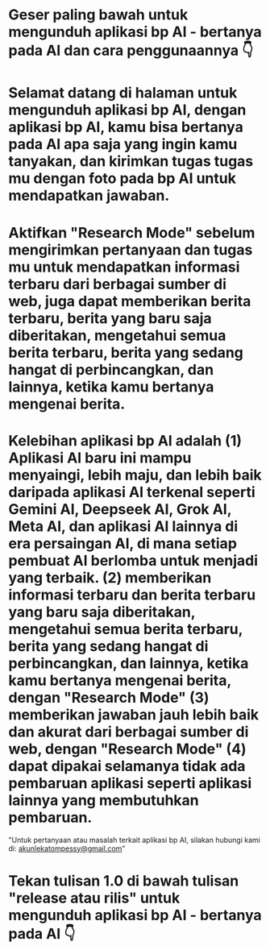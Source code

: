 # Geser paling bawah untuk mengunduh aplikasi bp AI - bertanya pada AI dan cara penggunaannya 👇
 
# Selamat datang di halaman untuk mengunduh aplikasi bp AI, dengan aplikasi bp AI, kamu bisa bertanya pada AI apa saja yang ingin kamu tanyakan, dan kirimkan tugas tugas mu dengan foto pada bp AI untuk mendapatkan jawaban.

# Aktifkan "Research Mode" sebelum mengirimkan pertanyaan dan tugas mu untuk mendapatkan informasi terbaru dari berbagai sumber di web, juga dapat memberikan berita terbaru, berita yang baru saja diberitakan, mengetahui semua berita terbaru, berita yang sedang hangat di perbincangkan, dan lainnya, ketika kamu bertanya mengenai berita.

# Kelebihan aplikasi bp AI adalah (1) Aplikasi AI baru ini mampu menyaingi, lebih maju, dan lebih baik daripada aplikasi AI terkenal seperti Gemini AI, Deepseek AI, Grok AI, Meta AI, dan aplikasi AI lainnya di era persaingan AI, di mana setiap pembuat AI berlomba untuk menjadi yang terbaik. (2) memberikan informasi terbaru dan berita terbaru yang baru saja diberitakan, mengetahui semua berita terbaru, berita yang sedang hangat di perbincangkan, dan lainnya, ketika kamu bertanya mengenai berita, dengan "Research Mode" (3) memberikan jawaban jauh lebih baik dan akurat dari berbagai sumber di web, dengan "Research Mode" (4) dapat dipakai selamanya tidak ada pembaruan aplikasi seperti aplikasi lainnya yang membutuhkan pembaruan.

"Untuk pertanyaan atau masalah terkait aplikasi bp AI, silakan hubungi kami di: akunlekatompessy@gmail.com"

# Tekan tulisan 1.0 di bawah tulisan "release atau rilis" untuk mengunduh aplikasi bp AI - bertanya pada AI 👇
